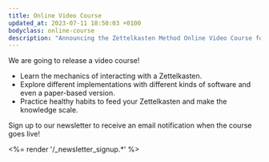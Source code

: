 ```yaml
---
title: Online Video Course
updated_at: 2023-07-11 18:50:03 +0100
bodyclass: online-course
description: "Announcing the Zettelkasten Method Online Video Course for 2020!"
---
```


We are going to release a video course!

- Learn the mechanics of interacting with a Zettelkasten.
- Explore different implementations with different kinds of software and even a paper-based version.
- Practice healthy habits to feed your Zettelkasten and make the knowledge scale.

Sign up to our newsletter to receive an email notification when the course goes live!

<%= render '/_newsletter_signup.*' %>

